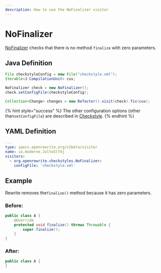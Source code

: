 ```yaml
---
description: How to use the NoFinalizer visitor
---
```


# NoFinalizer

[NoFinalizer](https://checkstyle.sourceforge.io/config_coding.html#NoFinalizer) checks that there is no method `finalize` with zero parameters.

## Java Definition

```java
File checkstyleConfig = new File("checkstyle.xml");
Iterable<J.CompilationUnit> cus;

NoFinalizer check = new NoFinalizer();
check.setConfigFile(checkstyleConfig);

Collection<Change> changes = new Refactor().visit(check).fix(cus);
```

{% hint style="success" %}
The other configuration options \(other than`setConfigFile`\) are described in [Checkstyle](./#configuration-options).
{% endhint %}

## YAML Definition

```yaml
---
type: specs.openrewrite.org/v1beta/visitor
name: io.moderne.JultoSlf4j
visitors:
  - org.openrewrite.checkstyles.NoFinalizer:
    configFile: 'checkstyle.xml'
```

## Example

Rewrite removes the`finalize()` method because it has zero parameters.

### Before:

```java
public class A {
    @Override
    protected void finalize() throws Throwable {
        super.finalize();
    }
}
```

### After:

```java
public class A {
}
```

